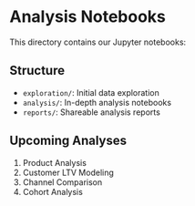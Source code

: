 # Analysis Notebooks

This directory contains our Jupyter notebooks:

## Structure
- `exploration/`: Initial data exploration
- `analysis/`: In-depth analysis notebooks
- `reports/`: Shareable analysis reports

## Upcoming Analyses
1. Product Analysis
2. Customer LTV Modeling
3. Channel Comparison
4. Cohort Analysis
